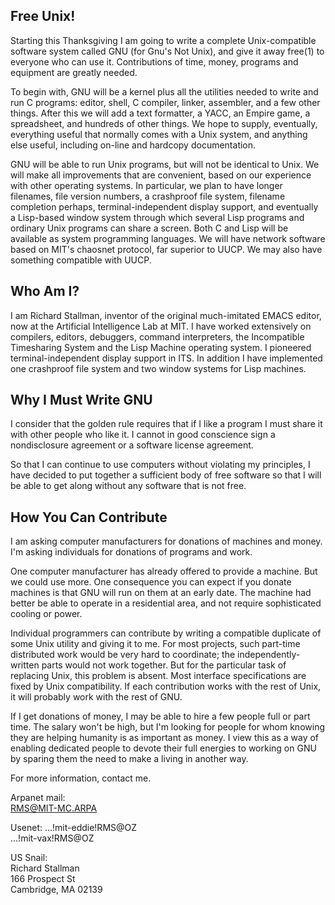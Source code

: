 ## Free Unix!

Starting this Thanksgiving I am going to write a complete Unix-compatible software system called GNU (for Gnu's Not Unix), and give it away free(1) to everyone who can use it. Contributions of time, money, programs and equipment are greatly needed.

To begin with, GNU will be a kernel plus all the utilities needed to write and run C programs: editor, shell, C compiler, linker, assembler, and a few other things. After this we will add a text formatter, a YACC, an Empire game, a spreadsheet, and hundreds of other things. We hope to supply, eventually, everything useful that normally comes with a Unix system, and anything else useful, including on-line and hardcopy documentation.

GNU will be able to run Unix programs, but will not be identical to Unix. We will make all improvements that are convenient, based on our experience with other operating systems. In particular, we plan to have longer filenames, file version numbers, a crashproof file system, filename completion perhaps, terminal-independent display support, and eventually a Lisp-based window system through which several Lisp programs and ordinary Unix programs can share a screen. Both C and Lisp will be available as system programming languages. We will have network software based on MIT's chaosnet protocol, far superior to UUCP. We may also have something compatible with UUCP.

## Who Am I?

I am Richard Stallman, inventor of the original much-imitated EMACS editor, now at the Artificial Intelligence Lab at MIT. I have worked extensively on compilers, editors, debuggers, command interpreters, the Incompatible Timesharing System and the Lisp Machine operating system. I pioneered terminal-independent display support in ITS. In addition I have implemented one crashproof file system and two window systems for Lisp machines.

## Why I Must Write GNU

I consider that the golden rule requires that if I like a program I must share it with other people who like it. I cannot in good conscience sign a nondisclosure agreement or a software license agreement.

So that I can continue to use computers without violating my principles, I have decided to put together a sufficient body of free software so that I will be able to get along without any software that is not free.

## How You Can Contribute

I am asking computer manufacturers for donations of machines and money. I'm asking individuals for donations of programs and work.

One computer manufacturer has already offered to provide a machine. But we could use more. One consequence you can expect if you donate machines is that GNU will run on them at an early date. The machine had better be able to operate in a residential area, and not require sophisticated cooling or power.

Individual programmers can contribute by writing a compatible duplicate of some Unix utility and giving it to me. For most projects, such part-time distributed work would be very hard to coordinate; the independently-written parts would not work together. But for the particular task of replacing Unix, this problem is absent. Most interface specifications are fixed by Unix compatibility. If each contribution works with the rest of Unix, it will probably work with the rest of GNU.

If I get donations of money, I may be able to hire a few people full or part time. The salary won't be high, but I'm looking for people for whom knowing they are helping humanity is as important as money. I view this as a way of enabling dedicated people to devote their full energies to working on GNU by sparing them the need to make a living in another way.

For more information, contact me.

Arpanet mail:  
RMS@MIT-MC.ARPA  

Usenet:
...!mit-eddie!RMS@OZ  
...!mit-vax!RMS@OZ  

US Snail:  
Richard Stallman  
166 Prospect St  
Cambridge, MA 02139  

